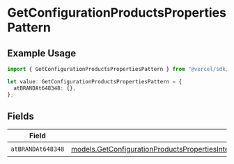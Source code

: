 # GetConfigurationProductsPropertiesPattern

## Example Usage

```typescript
import { GetConfigurationProductsPropertiesPattern } from "@vercel/sdk/models/getconfigurationproductsop.js";

let value: GetConfigurationProductsPropertiesPattern = {
  atBRANDAt648348: {},
};
```

## Fields

| Field                                                                                                                                                                                                                                          | Type                                                                                                                                                                                                                                           | Required                                                                                                                                                                                                                                       | Description                                                                                                                                                                                                                                    |
| ---------------------------------------------------------------------------------------------------------------------------------------------------------------------------------------------------------------------------------------------- | ---------------------------------------------------------------------------------------------------------------------------------------------------------------------------------------------------------------------------------------------- | ---------------------------------------------------------------------------------------------------------------------------------------------------------------------------------------------------------------------------------------------- | ---------------------------------------------------------------------------------------------------------------------------------------------------------------------------------------------------------------------------------------------- |
| `atBRANDAt648348`                                                                                                                                                                                                                              | [models.GetConfigurationProductsPropertiesIntegrationsResponse200ApplicationJSONResponseBodyProductsAtBRANDAt648348](../models/getconfigurationproductspropertiesintegrationsresponse200applicationjsonresponsebodyproductsatbrandat648348.md) | :heavy_check_mark:                                                                                                                                                                                                                             | N/A                                                                                                                                                                                                                                            |
